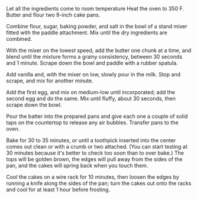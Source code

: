 Let all the ingredients come to room temperature
Heat the oven to 350 F.
Butter and flour two 9-inch cake pans.

Combine flour, sugar, baking powder, and salt in the bowl of a stand mixer fitted with the paddle attachment. Mix until the dry ingredients are combined.

With the mixer on the lowest speed, add the butter one chunk at a time, and blend until the mixture forms a grainy consistency, between 30 seconds and 1 minute. Scrape down the bowl and paddle with a rubber spatula. 

Add vanilla and, with the mixer on low, slowly pour in the milk. Stop and scrape, and mix for another minute.

Add the first egg, and mix on medium-low until incorporated; add the second egg and do the same. Mix until fluffy, about 30 seconds, then scrape down the bowl.
 
 Pour the batter into the prepared pans and give each one a couple of solid taps on the countertop to release any air bubbles. Transfer pans to the oven.

 Bake for 30 to 35 minutes, or until a toothpick inserted into the center comes out clean or with a crumb or two attached. (You can start testing at 30 minutes because it's better to check too soon than to over bake.) The tops will be golden brown, the edges will pull away from the sides of the pan, and the cakes will spring back when you touch them.

 Cool the cakes on a wire rack for 10 minutes, then loosen the edges by running a knife along the sides of the pan; turn the cakes out onto the racks and cool for at least 1 hour before frosting.​

 